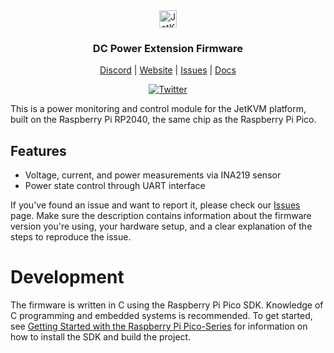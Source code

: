 <div align="center">
    <img alt="JetKVM logo" src="https://jetkvm.com/logo-blue.png" height="28">

### DC Power Extension Firmware

[Discord](https://jetkvm.com/discord) | [Website](https://jetkvm.com) | [Issues](https://github.com/jetkvm/cloud-api/issues) | [Docs](https://jetkvm.com/docs)

[![Twitter](https://img.shields.io/twitter/url/https/twitter.com/jetkvm.svg?style=social&label=Follow%20%40JetKVM)](https://twitter.com/jetkvm)

</div>

This is a power monitoring and control module for the JetKVM platform, built on the Raspberry Pi RP2040, the same chip as the Raspberry Pi Pico.

## Features
- Voltage, current, and power measurements via INA219 sensor
- Power state control through UART interface

If you've found an issue and want to report it, please check our [Issues](https://github.com/jetkvm/dc-extension-firmware/issues) page. Make sure the description contains information about the firmware version you're using, your hardware setup, and a clear explanation of the steps to reproduce the issue.

# Development

The firmware is written in C using the Raspberry Pi Pico SDK. Knowledge of C programming and embedded systems is recommended. To get started, see [Getting Started with the Raspberry Pi Pico-Series](https://rptl.io/pico-get-started) for information on how to install the SDK and build the project.
